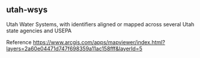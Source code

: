 ## utah-wsys

Utah Water Systems, with identifiers aligned or mapped across several Utah state agencies and USEPA

Reference https://www.arcgis.com/apps/mapviewer/index.html?layers=2a60e04471d747f698359a11ac158fff&layerId=5
